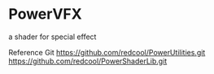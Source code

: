 # PowerVFX
a shader for special effect

Reference Git
https://github.com/redcool/PowerUtilities.git
https://github.com/redcool/PowerShaderLib.git